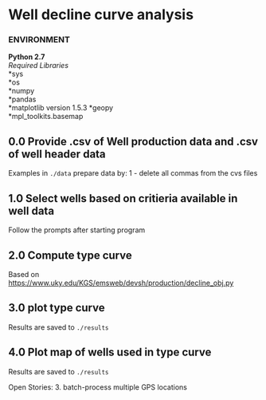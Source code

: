 # Well decline curve analysis  
### ENVIRONMENT  
**Python 2.7**  
*Required Libraries*  
*sys  
*os  
*numpy  
*pandas  
*matplotlib version 1.5.3
*geopy  
*mpl_toolkits.basemap  
  
## 0.0 Provide .csv of Well production data and .csv of well header data
Examples in `./data` 
prepare data by:
1 - delete all commas from the cvs files

## 1.0 Select wells based on critieria available in well data  
Follow the prompts after starting program  
  
## 2.0 Compute type curve  
Based on https://www.uky.edu/KGS/emsweb/devsh/production/decline_obj.py  
  
## 3.0 plot type curve  
Results are saved to `./results`  

## 4.0 Plot map of wells used in type curve  
Results are saved to `./results`  


Open Stories:
3. batch-process multiple GPS locations